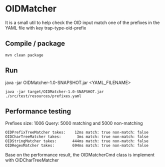 # OIDMatcher

It is a small util to help check the OID input match one of the prefixes in the YAML file with key trap-type-oid-prefix

## Compile / package
```
mvn clean package
```

## Run
java -jar OIDMatcher-1.0-SNAPSHOT.jar <YAML_FILENAME>
```
java -jar target/OIDMatcher-1.0-SNAPSHOT.jar  ./src/test/resources/prefixes.yaml
```

## Performance testing
Prefixes size: 1006
Query: 5000 matching and 5000 non-matching
```
OIDPrefixTreeMatcher takes:    12ms match: true non-match: false
OIDCharTreeMatcher takes:       3ms match: true non-match: false
OIDStringMatcher takes:       444ms match: true non-match: false
OIDRegexMatcher takes:        694ms match: true non-match: false
```
Base on the performance result, the OIDMatcherCmd class is implement with OIDCharTreeMatcher
